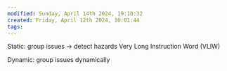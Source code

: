 ```yaml
---
modified: Sunday, April 14th 2024, 19:10:32
created: Friday, April 12th 2024, 10:01:44
tags:
---
```

Static: group issues -> detect hazards 
Very Long Instruction Word (VLIW)

Dynamic: group issues dynamically